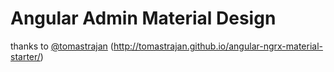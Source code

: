 # Angular Admin Material Design 
thanks to [@tomastrajan](https://twitter.com/tomastrajan)
(http://tomastrajan.github.io/angular-ngrx-material-starter/)